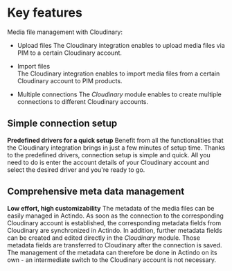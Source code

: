 # Key features

Media file management with Cloudinary:

- Upload files
  The Cloudinary integration enables to upload media files via PIM to a certain Cloudinary account.

- Import files  
  The Cloudinary integration enables to import media files from a certain Cloudinary account to PIM products.

- Multiple connections
  The *Cloudinary* module enables to create multiple connections to different Cloudinary accounts.



## Simple connection setup

**Predefined drivers for a quick setup**
Benefit from all the functionalities that the Cloudinary integration brings in just a few minutes of setup time. Thanks to the predefined drivers, connection setup is simple and quick. All you need to do is enter the account details of your Cloudinary account and select the desired driver and you're ready to go. 

## Comprehensive meta data management

**Low effort, high customizability**
The metadata of the media files can be easily managed in Actindo. As soon as the connection to the corresponding Cloudinary account is established, the corresponding metadata fields from Cloudinary are synchronized in Actindo. In addition, further metadata fields can be created and edited directly in the *Cloudinary* module. Those metadata fields are transferred to Cloudinary after the connection is saved. The management of the metadata can therefore be done in Actindo on its own - an intermediate switch to the Cloudinary account is not necessary.
